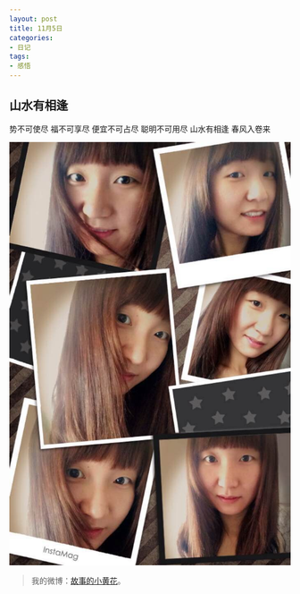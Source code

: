 ```yaml
--- 
layout: post 
title: 11月5日
categories:
- 日记
tags:
- 感悟
---
```




## 山水有相逢

势不可使尽
福不可享尽
便宜不可占尽
聪明不可用尽
山水有相逢
春风入卷来


![](/media/pic2014/2014116.jpg)
>我的微博：[故事的小黄花](http://weibo.com/anqiangirl/)。








